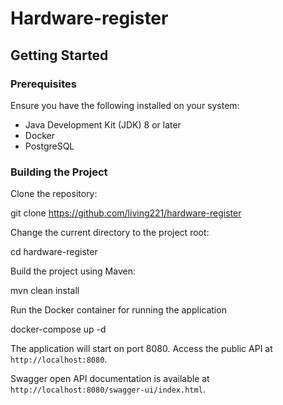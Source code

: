 # Hardware-register

## Getting Started

### Prerequisites

Ensure you have the following installed on your system:

- Java Development Kit (JDK) 8 or later
- Docker
- PostgreSQL

### Building the Project
Clone the repository:

git clone https://github.com/living221/hardware-register

Change the current directory to the project root:

cd hardware-register

Build the project using Maven:

mvn clean install

Run the Docker container for running the application

docker-compose up -d

The application will start on port 8080. Access the public API at
`http://localhost:8080`.

Swagger open API documentation is available at 
`http://localhost:8080/swagger-ui/index.html`.
